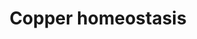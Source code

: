 ---
annotations:
- type: Pathway Ontology
  value: copper homeostasis pathway
authors:
- Gdannag
- MaintBot
- Egonw
- Giorgia
- Khanspers
- Ariutta
- Marvin M2
description: Copper is a redox-active transition metal and an essential trace element
  for life. It is a catalytic cofactor for numerous enzymes involved in critical biological
  processes (eg. detoxyfication by oxygen free radicals, angiogenesis, pigmentation,
  peptide hormone production, etc.). However, "free" copper is harmful for cells because
  can generate ROS that leads to cellular damage. Thus, all organisms and cells maintain
  a tight control of its uptake, trafficking and export. This process is rather intricate
  and requires an interplay between numerous biomolecules (proteins, enzymes, metabolites...)
  that act as copper ions importers (CTR1, CTR2, DMT1, Prp, APP), chaperones (CCS,
  ATOX1, COX17, COMMD1) and exporters (ATP7A, ATP7B). Copper ions and Cu-indipendent
  stimuli (hormone, oxygen, phosphorylation and ubiquination) seem to affect localization
  and expression of Cu-transporters and chaperones. Potential target of copper ions
  seem to be crucial signaling pathways, such PI3K/Akt, in which copper induces insulin-like
  effects. Copper dyshomeostasis could be implicated in cancer and a number of neurodegenerative
  diseases, including Alzheimer's disease, Parkinson's disease, prion disease and
  ALS.  Proteins on this pathway have targeted assays available via the [https://assays.cancer.gov/available_assays?wp_id=WP3286
  CPTAC Assay Portal]
last-edited: 2019-08-22
organisms:
- Homo sapiens
redirect_from:
- /index.php/Pathway:WP3286
- /instance/WP3286
schema-jsonld:
- '@context': https://schema.org/
  '@id': https://wikipathways.github.io/pathways/WP3286.html
  '@type': Dataset
  creator:
    '@type': Organization
    name: WikiPathways
  description: Copper is a redox-active transition metal and an essential trace element
    for life. It is a catalytic cofactor for numerous enzymes involved in critical
    biological processes (eg. detoxyfication by oxygen free radicals, angiogenesis,
    pigmentation, peptide hormone production, etc.). However, "free" copper is harmful
    for cells because can generate ROS that leads to cellular damage. Thus, all organisms
    and cells maintain a tight control of its uptake, trafficking and export. This
    process is rather intricate and requires an interplay between numerous biomolecules
    (proteins, enzymes, metabolites...) that act as copper ions importers (CTR1, CTR2,
    DMT1, Prp, APP), chaperones (CCS, ATOX1, COX17, COMMD1) and exporters (ATP7A,
    ATP7B). Copper ions and Cu-indipendent stimuli (hormone, oxygen, phosphorylation
    and ubiquination) seem to affect localization and expression of Cu-transporters
    and chaperones. Potential target of copper ions seem to be crucial signaling pathways,
    such PI3K/Akt, in which copper induces insulin-like effects. Copper dyshomeostasis
    could be implicated in cancer and a number of neurodegenerative diseases, including
    Alzheimer's disease, Parkinson's disease, prion disease and ALS.  Proteins on
    this pathway have targeted assays available via the [https://assays.cancer.gov/available_assays?wp_id=WP3286
    CPTAC Assay Portal]
  keywords:
  - SCO2
  - MT1L
  - SP1
  - MT1A
  - AKT
  - CCS
  - PIK3CA
  - ADAM9
  - ADAM17
  - MT1B
  - MT1X
  - SCO1
  - CASP3
  - SLC31A2
  - STEAP3
  - MAPT
  - ATP7B
  - CCND1
  - STEAP2
  - XAF1
  - ATOX1
  - TP53
  - SOD3
  - Cu(II)
  - STEAP4
  - MDM2
  - Cu(I)
  - FOXO1
  - MT1F
  - MTF1
  - MTF2
  - COMMD1
  - XIAP
  - SOD1
  - PRNP
  - JUN
  - PTEN
  - MT2A
  - BACE1
  - FOXO3
  - STEAP1
  - MT1JP
  - GSK3B
  - CPHL1P
  - MT3
  - APP
  - MT1E
  - ATP7A
  - SLC31A1
  - COX11
  - COX17
  - APC
  - MT1G
  - ADAM10
  - MT4
  - SLC11A2
  - MT1H
  license: CC0
  name: Copper homeostasis
seo: CreativeWork
title: Copper homeostasis
wpid: WP3286
---